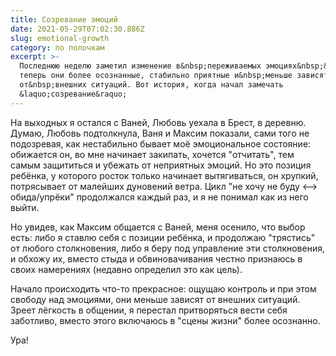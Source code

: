 ```yaml
---
title: Созревание эмоций
date: 2021-05-29T07:02:30.886Z
slug: emotional-growth
category: по полочкам
excerpt: >-
  Последнюю неделю заметил изменение в&nbsp;переживаемых эмоциях&nbsp;&mdash;
  теперь они более осознанные, стабильно приятные и&nbsp;меньше зависят
  от&nbsp;внешних ситуаций. Вот история, когда начал замечать
  &laquo;созревание&raquo;
---
```

На выходных я остался с Ваней, Любовь уехала в Брест, в деревню. Думаю, Любовь подтолкнула, Ваня и Максим показали, сами того не подозревая, как нестабильно бывает моё эмоциональное состояние: обижается он, во мне начинает закипать, хочется "отчитать", тем самым защититься и убежать от неприятных эмоций. Но это позиция ребёнка, у которого росток только начинает вытягиваться, он хрупкий, потрясывает от малейших дуновений ветра. Цикл "не хочу не буду <--> обида/упрёки" продолжался каждый раз, и я не понимал как из него выйти.

Но увидев, как Максим общается с Ваней, меня осенило, что выбор есть: либо я ставлю себя с позиции ребёнка, и продолжаю "трястись" от любого столкновения, либо я беру под управление эти столкновения, и обхожу их, вместо стыда и обвиновачивания честно признаюсь в своих намерениях (недавно определил это как цель). 

Начало происходить что-то прекрасное: ощущаю контроль и при этом свободу над эмоциями, они меньше зависят от внешних ситуаций. Зреет лёгкость в общении, я перестал притворяться вести себя заботливо, вместо этого включаюсь в "сцены жизни" более осознанно.

Ура!
